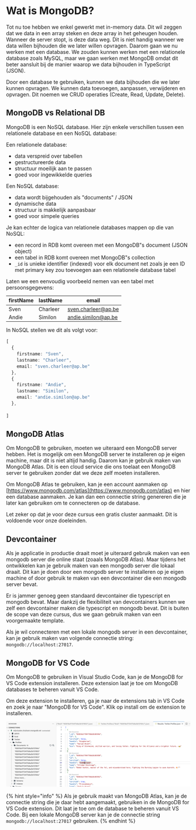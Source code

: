 # Wat is MongoDB?

Tot nu toe hebben we enkel gewerkt met in-memory data. Dit wil zeggen dat we data in een array steken en deze array in het geheugen houden. Wanneer de server stopt, is deze data weg. Dit is niet handig wanneer we data willen bijhouden die we later willen opvragen. Daarom gaan we nu werken met een database. We zouden kunnen werken met een relationele database zoals MySQL, maar we gaan werken met MongoDB omdat dit beter aansluit bij de manier waarop we data bijhouden in TypeScript (JSON).

Door een database te gebruiken, kunnen we data bijhouden die we later kunnen opvragen. We kunnen data toevoegen, aanpassen, verwijderen en opvragen. Dit noemen we CRUD operaties (Create, Read, Update, Delete).

## MongoDB vs Relational DB

MongoDB is een NoSQL database. Hier zijn enkele verschillen tussen een relationele database en een NoSQL database:

Een relationele database:

* data verspreid over tabellen
* gestructureerde data
* structuur moeilijk aan te passen
* goed voor ingewikkelde queries

Een NoSQL database:

* data wordt bijgehouden als "documents" / JSON
* dynamische data
* structuur is makkelijk aanpasbaar
* goed voor simpele queries

Je kan echter de logica van relationele databases mappen op die van NoSQL:

* een record in RDB komt overeen met een MongoDB"s document (JSON object)
* een tabel in RDB komt overeen met MongoDB"s collection
* `_id` is unieke identifier (indexed) voor elk document net zoals je een ID met primary key zou toevoegen aan een relationele database tabel

Laten we een eenvoudig voorbeeld nemen van een tabel met persoonsgegevens:

| firstName | lastName | email               |
| --------- | -------- | ------------------- |
| Sven      | Charleer | sven.charleer@ap.be |
| Andie     | Similon  | andie.similon@ap.be |

In NoSQL stellen we dit als volgt voor:

```typescript
[
  {
    firstname: "Sven",
    lastname: "Charleer",
    email: "sven.charleer@ap.be"
  },
  {
    firstname: "Andie",
    lastname: "Similon",
    email: "andie.similon@ap.be"
  },

]
```

## MongoDB Atlas

Om MongoDB te gebruiken, moeten we uiteraard een MongoDB server hebben. Het is mogelijk om een MongoDB server te installeren op je eigen machine, maar dit is niet altijd handig. Daarom kan je gebruik maken van MongoDB Atlas. Dit is een cloud service die ons toelaat een MongoDB server te gebruiken zonder dat we deze zelf moeten installeren.

Om MongoDB Atlas te gebruiken, kan je een account aanmaken op [https://www.mongodb.com/atlas](https://www.mongodb.com/atlas) en hier een database aanmaken. Je kan dan een connectie string genereren die je later kan gebruiken om te connecteren op de database.

Let zeker op dat je voor deze cursus een gratis cluster aanmaakt. Dit is voldoende voor onze doeleinden.

## Devcontainer

Als je applicatie in productie draait moet je uiteraard gebruik maken van een mongodb server die online staat (zoaals MongoDB Atlas). Maar tijdens het ontwikkelen kan je gebruik maken van een mongodb server die lokaal draait. Dit kan je doen door een mongodb server te installeren op je eigen machine of door gebruik te maken van een devcontainer die een mongodb server bevat.

Er is jammer genoeg geen standaard devcontainer die typescript en mongodb bevat. Maar dankzij de flexibiliteit van devcontainers kunnen we zelf een devcontainer maken die typescript en mongodb bevat. Dit is buiten de scope van deze cursus, dus we gaan gebruik maken van een voorgemaakte template.

Als je wil connecteren met een lokale mongodb server in een devcontainer, kan je gebruik maken van volgende connectie string: `mongodb://localhost:27017`.

## MongoDB for VS Code

Om MongoDB te gebruiken in Visual Studio Code, kan je de MongoDB for VS Code extension installeren. Deze extension laat je toe om MongoDB databases te beheren vanuit VS Code.

Om deze extension te installeren, ga je naar de extensions tab in VS Code en zoek je naar "MongoDB for VS Code". Klik op install om de extension te installeren.

![alt text](../.gitbook/assets/mongovscode.png)

{% hint style="info" %}
Als je gebruik maakt van MongoDB Atlas, kan je de connectie string die je daar hebt aangemaakt, gebruiken in de MongoDB for VS Code extension. Dit laat je toe om de database te beheren vanuit VS Code. Bij een lokale MongoDB server kan je de connectie string `mongodb://localhost:27017` gebruiken.
{% endhint %}
